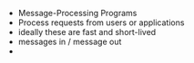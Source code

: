 - Message-Processing Programs
- Process requests from users or applications
- ideally these are fast and short-lived
- messages in / message out
-